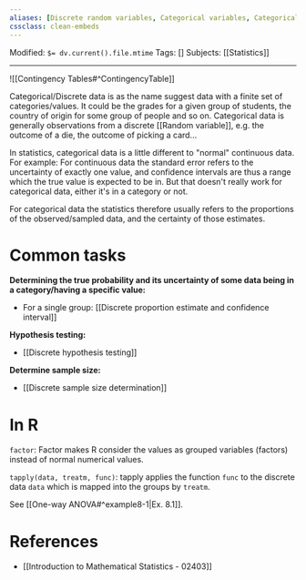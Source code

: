 ```yaml
---
aliases: [Discrete random variables, Categorical variables, Categorical data] # Searchable synonyms and translations
cssclass: clean-embeds
---
```

Modified: `$= dv.current().file.mtime`
Tags: []
Subjects: [[Statistics]]
****

![[Contingency Tables#^ContingencyTable]]

Categorical/Discrete data is as the name suggest data with a finite set of categories/values.
It could be the grades for a given group of students, the country of origin for some group of people and so on.
Categorical data is generally observations from a discrete [[Random variable]], e.g. the outcome of a die, the outcome of picking a card...

In statistics, categorical data is a little different to "normal" continuous data.
For example: For continuous data the standard error refers to the uncertainty of exactly one value, and confidence intervals are thus a range which the true value is expected to be in.
But that doesn't really work for categorical data, either it's in a category or not.

For categorical data the statistics therefore usually refers to the proportions of the observed/sampled data, and the certainty of those estimates.

# Common tasks
**Determining the true probability and its uncertainty of some data being in a category/having a specific value:**
- For a single group: [[Discrete proportion estimate and confidence interval]]

**Hypothesis testing:**
- [[Discrete hypothesis testing]]

**Determine sample size:**
- [[Discrete sample size determination]]

# In R
`factor`: Factor makes R consider the values as grouped variables (factors) instead of normal numerical values.

`tapply(data, treatm, func)`: tapply applies the function `func` to the discrete data  `data` which is mapped into the groups by `treatm`.

See [[One-way ANOVA#^example8-1|Ex. 8.1]].
# References
- [[Introduction to Mathematical Statistics - 02403]]